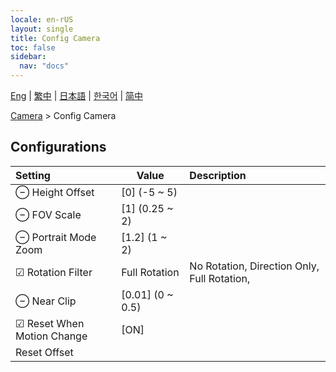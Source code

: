 ```yaml
---
locale: en-rUS
layout: single
title: Config Camera
toc: false
sidebar:
  nav: "docs"
---
```

[Eng](/dancexr/menu/2025.5/scene/config_camera) | [繁中](/tw/dancexr/menu/2025.5/scene/config_camera) | [日本語](/jp/dancexr/menu/2025.5/scene/config_camera) | [한국어](/kr/dancexr/menu/2025.5/scene/config_camera) | [简中](/zh/dancexr/menu/2025.5/scene/config_camera)

[Camera](../menu#Camera) > Config Camera

## Configurations

| Setting | Value | Description |
| :--- | --- | :--- |
| ⊖ Height Offset | [0] (-5 ~ 5) | 
| ⊖ FOV Scale | [1] (0.25 ~ 2) | 
| ⊖ Portrait Mode Zoom | [1.2] (1 ~ 2) | 
| ☑ Rotation Filter | Full Rotation | No Rotation, Direction Only, Full Rotation, 
| ⊖ Near Clip | [0.01] (0 ~ 0.5) | 
| ☑ Reset When Motion Change | [ON] | 
|  Reset Offset || 
